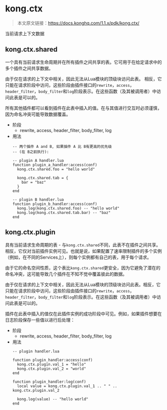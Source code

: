 # kong.ctx

> 本文原文链接：https://docs.konghq.com/1.1.x/pdk/kong.ctx/

当前请求上下文数据

## kong.ctx.shared

一个具有当前请求生命周期并在所有插件之间共享的表。它可用于在给定请求中的多个插件之间共享数据。  

由于仅在请求的上下文中相关，因此无法从Lua模块的顶级块访问此表。 相反，它只能在请求阶段中访问，这些阶段由插件接口的`rewrite`，`access`，`header_filter`，`body_filter`和`log`阶段表示。在这些函数（及其被调用者）中访问此表是可以的。

所有其他插件都可以看到插件在此表中插入的值。在与其值进行交互时必须谨慎，因为命名冲突可能导致数据覆盖。

- 阶段
	- rewrite, access, header_filter, body_filter, log
- 用法
	```
    -- 两个插件 A and B, 如果插件 A 比 B有更高的优先级
    -- (在 B之前执行):

    -- plugin A handler.lua
    function plugin_a_handler:access(conf)
      kong.ctx.shared.foo = "hello world"

      kong.ctx.shared.tab = {
        bar = "baz"
      }
    end

    -- plugin B handler.lua
    function plugin_b_handler:access(conf)
      kong.log(kong.ctx.shared.foo) -- "hello world"
      kong.log(kong.ctx.shared.tab.bar) -- "baz"
    end
    ```

## kong.ctx.plugin

具有当前请求生命周期的表 - 与`kong.ctx.shared`不同，此表不在插件之间共享。相反，它仅对当前插件实例可见。也就是说，如果配置了速率限制插件的多个实例（例如，在不同的Services上），则每个实例都有自己的表，用于每个请求。

由于它的命名空间性质，这个表比`kong.ctx.shared`更安全，因为它避免了潜在的命名冲突，这可能导致几个插件在不知不觉中覆盖彼此的数据。

由于仅在请求的上下文中相关，因此无法从Lua模块的顶级块访问此表。相反，它只能在请求阶段中访问，这些阶段由插件接口的`rewrite`，`access`，`header_filter`，`body_filter`和`log`阶段表示。在这些函数（及其被调用者）中访问此表是可以的。

插件在此表中插入的值仅在此插件实例的成功阶段中可见。例如，如果插件想要在日志阶段保存一些值以进行后处理：

- 阶段
	- rewrite, access, header_filter, body_filter, log
- 用法
	```
    -- plugin handler.lua

    function plugin_handler:access(conf)
      kong.ctx.plugin.val_1 = "hello"
      kong.ctx.plugin.val_2 = "world"
    end

    function plugin_handler:log(conf)
      local value = kong.ctx.plugin.val_1 .. " " .. kong.ctx.plugin.val_2

      kong.log(value) -- "hello world"
    end
    ```
























